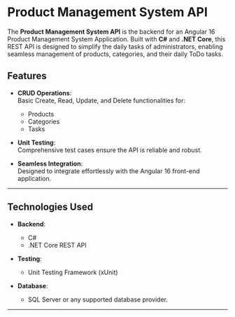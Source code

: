 # Product Management System API

The **Product Management System API** is the backend for an Angular 16 Product Management System Application. Built with **C#** and **.NET Core**, this REST API is designed to simplify the daily tasks of administrators, enabling seamless management of products, categories, and their daily ToDo tasks.

## Features

- **CRUD Operations**:  
  Basic Create, Read, Update, and Delete functionalities for:
  - Products
  - Categories
  - Tasks

- **Unit Testing**:  
  Comprehensive test cases ensure the API is reliable and robust.

- **Seamless Integration**:  
  Designed to integrate effortlessly with the Angular 16 front-end application.

---

## Technologies Used

- **Backend**:  
  - C#
  - .NET Core REST API  

- **Testing**:  
  - Unit Testing Framework (xUnit)

- **Database**:  
  - SQL Server or any supported database provider.

---

